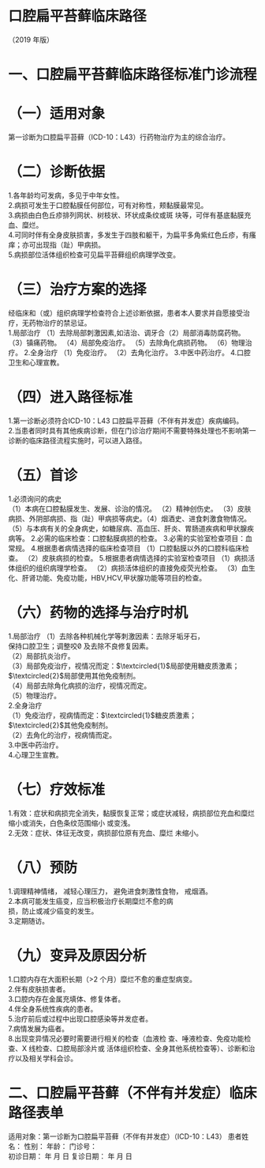 # 口腔扁平苔藓临床路径  
（2019 年版）  
# 一、口腔扁平苔藓临床路径标准门诊流程  
# （一）适用对象  
第一诊断为口腔扁平苔藓（ICD-10：L43）行药物治疗为主的综合治疗。  
# （二）诊断依据  
1.各年龄均可发病，多见于中年女性。  
2.病损可发生于口腔黏膜任何部位，可有对称性，颊黏膜最常见。  
3.病损由白色丘疹排列网状、树枝状、环状成条纹或斑 块等，可伴有基底黏膜充血、糜烂。  
4.可同时伴有全身皮肤损害，多发生于四肢和躯干，为扁平多角紫红色丘疹，有瘙痒；亦可出现指（趾）甲病损。  
5.病损部位活体组织检查可见扁平苔藓组织病理学改变。  
# （三）治疗方案的选择  
经临床和（或）组织病理学检查符合上述诊断依据，患者本人要求并自愿接受治疗，无药物治疗的禁忌证。  
1.局部治疗  （1）去除局部刺激因素,如洁治、调牙合（2）局部消毒防腐药物。 （3）镇痛药物。 （4）局部免疫治疗。 （5）去除角化病损药物。 （6）物理治疗。 2.全身治疗  （1）免疫治疗。 （2）去角化治疗。 3.中医中药治疗。 4.口腔卫生和心理宣教。  
# （四）进入路径标准  
1.第一诊断必须符合ICD-10：L43 口腔扁平苔藓（不伴有并发症）疾病编码。  
2.当患者同时具有其他疾病诊断，但在门诊治疗期间不需要特殊处理也不影响第一诊断的临床路径流程实施时，可以进入路径。  
# （五）首诊  
1.必须询问的病史  
（1）本病在口腔黏膜发生、发展、诊治的情况。 （2）精神创伤史。 （3）皮肤病损、外阴部病损、指（趾）甲病损等病史。（4）烟酒史、进食刺激食物情况。 （5）与本病有关的全身病史，如糖尿病、高血压、肝炎、胃肠道疾病和甲状腺疾病等。 2.必需的临床检查：口腔黏膜病损的检查。 3.必需的实验室检查项目：血常规。  4.根据患者病情选择的临床检查项目 （1）口腔黏膜以外的口腔科临床检查。 （2）皮肤病损的检查。 5.根据患者病情选择的实验室检查项目 （1）病损活体组织的组织病理学检查。 （2）病损活体组织的直接免疫荧光检查。 （3）血生化、肝肾功能、免疫功能，HBV,HCV,甲状腺功能等项目的检查。  
# （六）药物的选择与治疗时机  
1.局部治疗  （1）去除各种机械化学等刺激因素：去除牙垢牙石，  
保持口腔卫生；调整咬 及去除不良修复因素。  
（2）局部抗炎治疗。  
（3）局部免疫治疗，视情况而定：$\textcircled{1}$局部使用糖皮质激素；$\textcircled{2}$局部使用其他免疫制剂。  
（4）局部去除角化病损的治疗，视情况而定。  
（5）物理治疗。  
2.全身治疗  
（1）免疫治疗，视病情而定：$\textcircled{1}$糖皮质激素；$\textcircled{2}$其他免疫制剂。  
（2）去角化的治疗，视病情而定。  
3.中医中药治疗。  
4.心理卫生宣教。  
# （七）疗效标准  
1.有效：症状和病损完全消失，黏膜恢复正常；或症状减轻，病损部位充血和糜烂缩小或消失，白色条纹范围缩小 或变浅。  
2.无效：症状、体征无改变，病损部位原有充血、糜烂 未缩小。  
# （八）预防  
1.调理精神情绪， 减轻心理压力， 避免进食刺激性食物， 戒烟酒。  
2.本病可能发生癌变，应当积极治疗长期糜烂不愈的病  
损，防止或减少癌变的发生。  
3.定期随访。  
# （九）变异及原因分析  
1.口腔内存在大面积长期（>2 个月）糜烂不愈的重症型病变。  
2.伴有皮肤损害者。  
3.口腔内存在金属充填体、修复体者。  
4.伴全身系统性疾病的患者。  
5.治疗前后或过程中出现口腔感染等并发症者。  
7.病情发展为癌者。  
8.出现变异情况必要时需要进行相关的检查（血液检 查、唾液检查、免疫功能检查、X 线检查、口腔局部涂片或 活体组织检查、全身其他系统检查等）、诊断和治疗以及相关学科会诊。  
# 二、口腔扁平苔藓（不伴有并发症）临床路径表单  
适用对象：第一诊断为口腔扁平苔藓（不伴有并发症）（ICD-10：L43） 患者姓名：           性别：    年龄：    门诊号：  
初诊日期：       年     月  日        复诊日期：      年  月   日  
